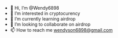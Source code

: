 - 👋 Hi, I’m @Wendy6898
- 👀 I’m interested in cryptocurency
- 🌱 I’m currently learning airdrop
- 💞️ I’m looking to collaborate on airdrop
- 📫 How to reach me wendyson6898@gmail.com

<!---
Wendy6898/Wendy6898 is a ✨ special ✨ repository because its `README.md` (this file) appears on your GitHub profile.
You can click the Preview link to take a look at your changes.
--->
